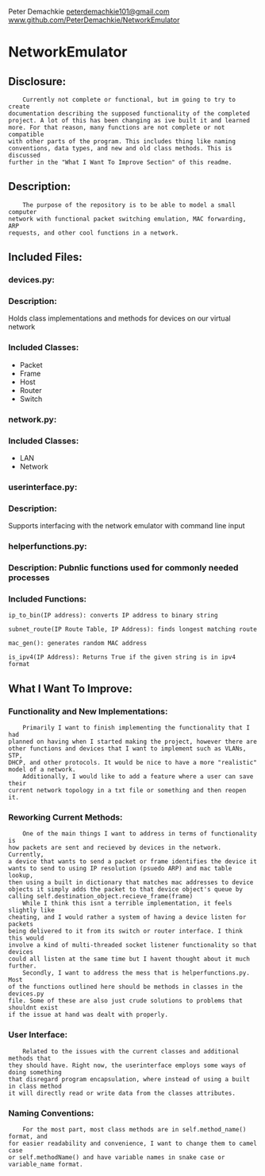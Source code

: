 Peter Demachkie
peterdemachkie101@gmail.com
www.github.com/PeterDemachkie/NetworkEmulator


# NetworkEmulator

## Disclosure:
```
    Currently not complete or functional, but im going to try to create  
documentation describing the supposed functionality of the completed  
project. A lot of this has been changing as ive built it and learned  
more. For that reason, many functions are not complete or not compatible  
with other parts of the program. This includes thing like naming  
conventions, data types, and new and old class methods. This is discussed  
further in the "What I Want To Improve Section" of this readme.
```
## Description:
```
    The purpose of the repository is to be able to model a small computer  
network with functional packet switching emulation, MAC forwarding, ARP  
requests, and other cool functions in a network.
```
## Included Files:
### **devices.py:**
### Description: 
Holds class implementations and methods for devices on our virtual network

### Included Classes:
- Packet
- Frame
- Host
- Router
- Switch

### **network.py:**
### Included Classes:
- LAN
- Network

### **userinterface.py:** 
### Description: 
Supports interfacing with the network emulator with command line input

### **helperfunctions.py:**
### Description: Pubnlic functions used for commonly needed processes

### Included Functions:
```
ip_to_bin(IP address): converts IP address to binary string

subnet_route(IP Route Table, IP Address): finds longest matching route

mac_gen(): generates random MAC address

is_ipv4(IP Address): Returns True if the given string is in ipv4 format
```
## What I Want To Improve:

### Functionality and New Implementations:
```
    Primarily I want to finish implementing the functionality that I had  
planned on having when I started making the project, however there are  
other functions and devices that I want to implement such as VLANs, STP,  
DHCP, and other protocols. It would be nice to have a more "realistic"  
model of a network.  
    Additionally, I would like to add a feature where a user can save their  
current network topology in a txt file or something and then reopen it.  
```
### Reworking Current Methods:
```
    One of the main things I want to address in terms of functionality is  
how packets are sent and recieved by devices in the network. Currently,  
a device that wants to send a packet or frame identifies the device it  
wants to send to using IP resolution (psuedo ARP) and mac table lookup,  
then using a built in dictionary that matches mac addresses to device  
objects it simply adds the packet to that device object's queue by  
calling self.destination_object.recieve_frame(frame)  
    While I think this isnt a terrible implementation, it feels slightly like  
cheating, and I would rather a system of having a device listen for packets  
being delivered to it from its switch or router interface. I think this would  
involve a kind of multi-threaded socket listener functionality so that devices  
could all listen at the same time but I havent thought about it much further.  
    Secondly, I want to address the mess that is helperfunctions.py. Most  
of the functions outlined here should be methods in classes in the devices.py  
file. Some of these are also just crude solutions to problems that shouldnt exist  
if the issue at hand was dealt with properly.  
```
### User Interface:
```
    Related to the issues with the current classes and additional methods that  
they should have. Right now, the userinterface employs some ways of doing something  
that disregard program encapsulation, where instead of using a built in class method  
it will directly read or write data from the classes attributes.
```
### Naming Conventions:
```
    For the most part, most class methods are in self.method_name() format, and  
for easier readability and convenience, I want to change them to camel case  
or self.methodName() and have variable names in snake case or  
variable_name format.
```


